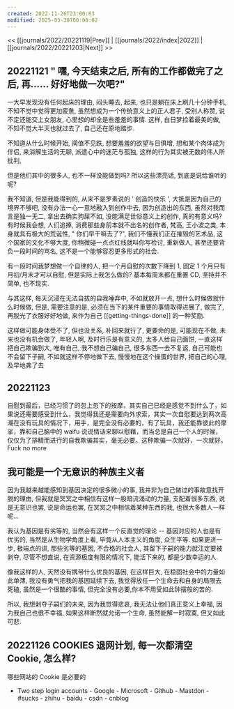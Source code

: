 ```yaml
---
created: 2022-11-26T23:00:03
modified: 2025-03-30T00:00:02
---
```


<< [[journals/2022/20221119|Prev]] | [[journals/2022/index|2022]] | [[journals/2022/20221203|Next]] >>

## 20221121 " 嘿, 今天结束之后, 所有的工作都做完了之后, 再...... 好好地做一次吧?"

一大早发现没有任何起床的理由, 闷头睡去, 起来, 也只是躺在床上刷几十分钟手机, 不知不觉中觉得更加疲惫, 虽然想成为一个传统意义上的正人君子, 受别人称赞, 说不定还能交上女朋友, 心里想的却全是些羞羞的事情. 这样, 白日梦捡着最美的做, 不知不觉大半天也就过去了, 自己还在原地踏步.

不知道从什么时候开始, 阈值不见跌, 想要羞羞的欲望与日俱增, 想和某个肉体成为伴侣, 来消解生活的无聊, 派遣心中的迷茫与孤独, 这样的行为其实被无数的伟人所批判,

但是他们其中的很多人, 也不一样没能做到吗? 所以这些漂亮话, 到底是说给谁听的呢?

我不知道, 但是我能得到的, 从来不是罗素说的 ' 创造的快乐 ', 大抵是因为自己的境界不够吧, 没有办法一心一意地融入到创作中去, 因为创造出的东西, 虽然对我而言是独一无二, 拿出去确实狗屎不如, 没能满足世俗意义上的创作, 真的有意义吗? 有时候我会想, 人们追捧, 消费那些身前本就不出名的创作者, 梵高, 王小波之类, 本身就具有极大的荒诞性, " 你们早干嘛去了?", 我们不懂我们正在摧毁的艺术品, 这个国家的文化不够大度, 你稍微碰一点点红线就叫你写检讨, 重新做人, 甚至还要背负一段时间的骂名, 这不是一个能够容忍更多形式的社会.

有一段时间我梦想做一个自律的人, 把一个月自慰的次数下降到 1, 固定 1 个月只有月初/月末才可以自慰, 但是实际上我怎么做的? 基本每周末都在重置 CD, 坚持并不简单, 也不现实.

与其这样, 每天沉浸在无法自拔的自我唾弃中, 不如就放开一点, 想什么时候做就什么时候做, 但是, 需要注意的是, 必须在当下的某件重要的事情取得进展了, 做完了, 再脱光了衣服好好地做, 来作为自己 [[getting-things-done]] 的一种奖励.

这样做可能身体受不了, 但也没关系, 补回来就行了, 更要命的是, 可能现在不做, 未来也没有机会做了, 年轻人啊, 及时行乐是有意义的, 太多人给自己画饼, 一直这样把自己欺骗到大, 唯有自己, 我不想自己骗自己, 很多东西一去不复返, 自己可能也不会留下子嗣, 不如就这样不停地做下去, 慢慢地在这个操蛋的世界, 把自己的心理, 及早地弗了去

## 20221123

自慰到最后，已经习惯了的忽上忽下的按摩，其实自己已经是感觉不到什么了，如果说还需要感受到什么，我觉得我还是需要向外求索，其实一次自慰要达到两次高潮在没有玩具的情况下，用手，是完全没有必要的，有了玩具，我还能靠彼此的摩挲，靠和自己脑中的 waifu 说说情话来聊以慰藉，而当总是自己一个人的时候，仅仅为了排精而进行的自我欺骗其实，毫无必要。这种欺骗一次就好，一次就好。Fuck no more

## 我可能是一个无意识的种族主义者

因为我越来越能感知到基因决定的很多微小的事, 我并非为自己做过的事故意找开脱的理由, 但我就是冥冥之中相信有这样一股暗流涌动的力量, 支配着很多东西, 说是无意识也罢, 说是命运也罢, 在冥冥之中相信着某种东西的我, 也很大多数人一样呢...

我认为基因是有劣等的, 当然会有这样一个反直觉的理论 -- 基因对应的人也是有优劣的, 当然是从生物学角度上看, 毕竟从人本主义的角度, 众生平等. 如果更进一步, 极端点的讲, 那些劣等的基因, 不合格的社会人, 其留下子嗣的能力就注定要被剥夺, 尽管不想直说, 在资源极度有限的情况下, 能活下来的, 都是少数幸运的人.

像我这样的人, 天然没有携带什么优良的基因, 在这样巨大, 在稳固社会中的力量如此单薄, 我没有勇气把我的基因延续下去, 我觉得放任一个生命去和自身的局限去死磕, 虽然是一个很酷的事情, 但完全没有必要,你本不用受如此钟摆般的苦的.

所以, 我想剥夺子嗣们的未来, 因为我觉得悲哀, 我无法让他们真正意义上幸福, 因为我自己也很不幸福, 如果这样断然就允诺一个生命, 虽然能解一时寂寞, 但又如此可悲.

## 20221126 COOKIES 退网计划, 每一次都清空 Cookie, 怎么样?

哪些网站的 Cookie 是必要的

- Two step login accounts
      - Google
      - Microsoft
      - Github
      - Mastdon
-\#sucks
      - zhihu
      - baidu
      - csdn
      - cnblog
